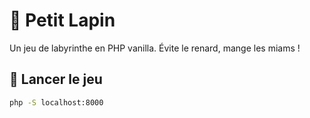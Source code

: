 # 🐰 Petit Lapin

Un jeu de labyrinthe en PHP vanilla. Évite le renard, mange les miams !

## 🚀 Lancer le jeu

```bash
php -S localhost:8000